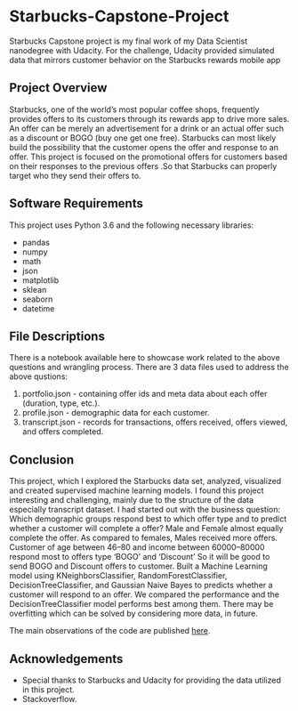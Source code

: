 # Starbucks-Capstone-Project
Starbucks Capstone project is my final work of my Data Scientist nanodegree with Udacity. For the challenge, Udacity provided simulated data that mirrors customer behavior on the Starbucks rewards mobile app

## Project Overview
Starbucks, one of the world’s most popular coffee shops, frequently provides offers to its customers through its rewards app to drive more sales. An offer can be merely an advertisement for a drink or an actual offer such as a discount or BOGO (buy one get one free).  Starbucks can most likely build the possibility that the customer opens the offer and response to an offer. This project is focused on the promotional offers for customers based on their responses to the previous offers .So that Starbucks can properly target who they send their offers to.

## Software Requirements
This project uses Python 3.6 and the following necessary libraries:
-	pandas
-	numpy
-	math
-	json
-	matplotlib
-	sklean
-	seaborn
- datetime

## File Descriptions
There is a notebook available here to showcase work related to the above questions and wrangling process. There are 3 data files used to address the above qustions:
1.	portfolio.json - containing offer ids and meta data about each offer (duration, type, etc.).
2.	profile.json - demographic data for each customer.
3.	transcript.json - records for transactions, offers received, offers viewed, and offers completed.


## Conclusion
This project, which I explored the Starbucks data set, analyzed, visualized and created supervised machine learning models. I found this project interesting and challenging, mainly due to the structure of the data especially transcript dataset. I had started out with the business question:
Which demographic groups respond best to which offer type and to predict whether a customer will complete a offer?
Male and Female almost equally complete the offer. As compared to females, Males received more offers. Customer of age between 46–80 and income between 60000–80000 respond most to offers type ‘BOGO’ and ‘Discount’ So it will be good to send BOGO and Discount offers to customer.
Built a Machine Learning model using KNeighborsClassifier, RandomForestClassifier, DecisionTreeClassifier, and Gaussian Naive Bayes to predicts whether a customer will respond to an offer. We compared the performance and the DecisionTreeClassifier model performs best among them.
There may be overfitting which can be solved by considering more data, in future.

The main observations of the code are published [here](https://anniemathewlog.medium.com/forecasting-of-starbucks-promotional-deals-f10798e5da75).


## Acknowledgements

- Special thanks to Starbucks and Udacity for providing the data utilized in this project.
- Stackoverflow.

